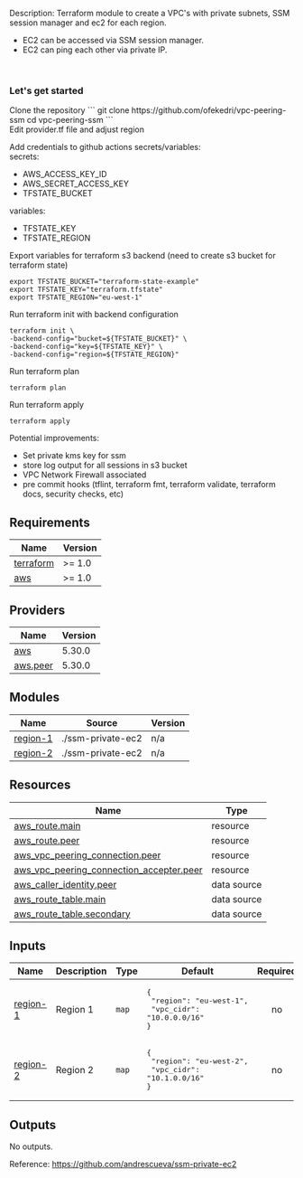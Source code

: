 Description: Terraform module to create a VPC's with private subnets, SSM session manager and ec2 for each region.
* EC2 can be accessed via SSM session manager.
* EC2 can ping each other via private IP.

<br>
<h3> Let's get started </h3>
Clone the repository
```
git clone https://github.com/ofekedri/vpc-peering-ssm
cd vpc-peering-ssm
```
<br>
Edit provider.tf file and adjust region

Add credentials to github actions secrets/variables:
<br>
secrets:
* AWS_ACCESS_KEY_ID
* AWS_SECRET_ACCESS_KEY
* TFSTATE_BUCKET
  
variables:
* TFSTATE_KEY
* TFSTATE_REGION


Export variables for terraform s3 backend (need to create s3 bucket for terraform state)

```
export TFSTATE_BUCKET="terraform-state-example"
export TFSTATE_KEY="terraform.tfstate"
export TFSTATE_REGION="eu-west-1"
```

Run terraform init with backend configuration
```
terraform init \
-backend-config="bucket=${TFSTATE_BUCKET}" \
-backend-config="key=${TFSTATE_KEY}" \
-backend-config="region=${TFSTATE_REGION}" 
```

Run terraform plan
```
terraform plan
```

Run terraform apply
```
terraform apply
```

Potential improvements:  
* Set private kms key for ssm     
* store log output for all sessions in s3 bucket
* VPC Network Firewall associated
* pre commit hooks (tflint, terraform fmt, terraform validate, terraform docs, security checks, etc)

## Requirements

| Name | Version |
|------|---------|
| <a name="requirement_terraform"></a> [terraform](#requirement\_terraform) | >= 1.0 |
| <a name="requirement_aws"></a> [aws](#requirement\_aws) | >= 1.0 |

## Providers

| Name | Version |
|------|---------|
| <a name="provider_aws"></a> [aws](#provider\_aws) | 5.30.0 |
| <a name="provider_aws.peer"></a> [aws.peer](#provider\_aws.peer) | 5.30.0 |

## Modules

| Name | Source | Version |
|------|--------|---------|
| <a name="module_region-1"></a> [region-1](#module\_region-1) | ./ssm-private-ec2 | n/a |
| <a name="module_region-2"></a> [region-2](#module\_region-2) | ./ssm-private-ec2 | n/a |

## Resources

| Name | Type |
|------|------|
| [aws_route.main](https://registry.terraform.io/providers/hashicorp/aws/latest/docs/resources/route) | resource |
| [aws_route.peer](https://registry.terraform.io/providers/hashicorp/aws/latest/docs/resources/route) | resource |
| [aws_vpc_peering_connection.peer](https://registry.terraform.io/providers/hashicorp/aws/latest/docs/resources/vpc_peering_connection) | resource |
| [aws_vpc_peering_connection_accepter.peer](https://registry.terraform.io/providers/hashicorp/aws/latest/docs/resources/vpc_peering_connection_accepter) | resource |
| [aws_caller_identity.peer](https://registry.terraform.io/providers/hashicorp/aws/latest/docs/data-sources/caller_identity) | data source |
| [aws_route_table.main](https://registry.terraform.io/providers/hashicorp/aws/latest/docs/data-sources/route_table) | data source |
| [aws_route_table.secondary](https://registry.terraform.io/providers/hashicorp/aws/latest/docs/data-sources/route_table) | data source |

## Inputs

| Name | Description | Type | Default | Required |
|------|-------------|------|---------|:--------:|
| <a name="input_region-1"></a> [region-1](#input\_region-1) | Region 1 | `map` | <pre>{<br>  "region": "eu-west-1",<br>  "vpc_cidr": "10.0.0.0/16"<br>}</pre> | no |
| <a name="input_region-2"></a> [region-2](#input\_region-2) | Region 2 | `map` | <pre>{<br>  "region": "eu-west-2",<br>  "vpc_cidr": "10.1.0.0/16"<br>}</pre> | no |

## Outputs

No outputs.


Reference:
https://github.com/andrescueva/ssm-private-ec2